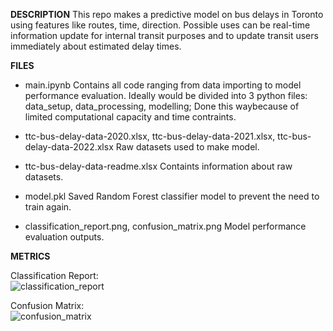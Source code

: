 **DESCRIPTION**
This repo makes a predictive model on bus delays in Toronto using features like routes, time, direction.
Possible uses can be real-time information update for internal transit purposes and to update transit users immediately about estimated delay times.


**FILES**

- main.ipynb 
Contains all code ranging from data importing to model performance evaluation. Ideally would be divided into 3 python files: data_setup, data_processing, modelling; 
Done this waybecause of limited computational capacity and time contraints.

- ttc-bus-delay-data-2020.xlsx, ttc-bus-delay-data-2021.xlsx, ttc-bus-delay-data-2022.xlsx
Raw datasets used to make model.

- ttc-bus-delay-data-readme.xlsx
Containts information about raw datasets.

- model.pkl
Saved Random Forest classifier model to prevent the need to train again.

- classification_report.png, confusion_matrix.png
Model performance evaluation outputs.

**METRICS**

Classification Report:   
![classification_report](https://github.com/deepparekh02/bus-delay-prediction-ML/assets/65657471/cff5d362-df7e-485d-b3d5-1b56eee15403)

Confusion Matrix:  
![confusion_matrix](https://github.com/deepparekh02/bus-delay-prediction-ML/assets/65657471/65197a1a-bc0d-433d-a721-c789469a7895)

